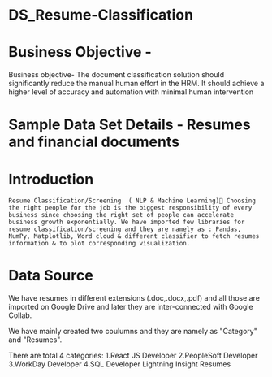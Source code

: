 # DS_Resume-Classification

# Business Objective -
Business objective- The document classification solution should significantly
reduce the manual human effort in the HRM. It should achieve a higher level of
accuracy and automation with minimal human intervention

# Sample Data Set Details - Resumes and financial documents

# Introduction

	Resume Classification/Screening  ( NLP & Machine Learning) Choosing the right people for the job is the biggest responsibility of every business since choosing the right set of people can accelerate business growth exponentially. We have imported few libraries for resume classification/screening and they are namely as : Pandas, NumPy, Matplotlib, Word cloud & different classifier to fetch resumes information & to plot corresponding visualization.

# Data Source 

We have resumes in  different extensions (.doc,.docx,.pdf) and all those are imported on Google Drive and later they are inter-connected with Google Collab.

We have mainly created two coulumns and they are namely as "Category" and "Resumes".

There are total 4 categories:
1.React JS Developer
2.PeopleSoft Developer
3.WorkDay Developer
4.SQL Developer Lightning Insight Resumes




